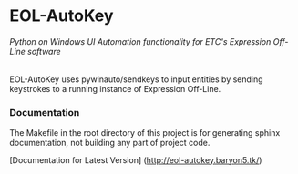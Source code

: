 EOL-AutoKey
===========

###### Python on Windows UI Automation functionality for ETC's Expression Off-Line software

EOL-AutoKey uses pywinauto/sendkeys to input entities by sending keystrokes to a running instance of Expression Off-Line.


### Documentation

The Makefile in the root directory of this project is for generating sphinx documentation, not building any part of project code.

[Documentation for Latest Version] (http://eol-autokey.baryon5.tk/)